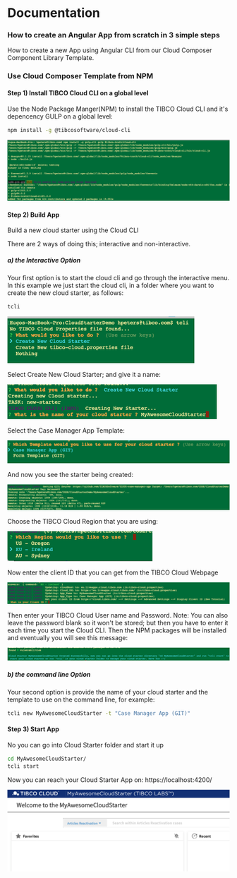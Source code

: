 # Documentation 
### How to create an Angular App from scratch in 3 simple steps
How to create a new App using Angular CLI from our Cloud Composer Component Library Template.

### Use Cloud Composer Template from NPM

#### Step 1) Install TIBCO Cloud CLI on a global level
Use the Node Package Manger(NPM) to install the TIBCO Cloud CLI and it's depencency GULP on a global level:

```bash
npm install -g @tibcosoftware/cloud-cli
```

![alt-text](step2.png "Step2 Screenshot")

#### Step 2) Build App
Build a new cloud starter using the Cloud CLI

There are 2 ways of doing this; interactive and non-interactive. 

##### a) the Interactive Option
Your first option is to start the cloud cli and go through the interactive menu.
In this example we just start the cloud cli, in a folder where you want to create the new cloud starter, as follows:

```bash
tcli
```

![alt-text](step3.png "Step3 Screenshot")

Select Create New Cloud Starter; and give it a name:

![alt-text](step4.png "Step4 Screenshot")

Select the Case Manager App Template:

![alt-text](step6.png "Step6 Screenshot")

And now you see the starter being created:

![alt-text](step7.png "Step7 Screenshot")

Choose the TIBCO Cloud Region that you are using:

![alt-text](step8.png "Step8 Screenshot")

Now enter the client ID that you can get from the TIBCO Cloud Webpage

![alt-text](step9.png "Step9 Screenshot")

Then enter your TIBCO Cloud User name and Password. Note: You can also leave the password blank so it won't be stored; but then you have to enter it each time you start the Cloud CLI.
Then the NPM packages will be installed and eventually you will see this message:

![alt-text](step10.png "Step10 Screenshot")

##### b) the command line Option
Your second option is provide the name of your cloud starter and the template to use on the command line, for example:
```bash
tcli new MyAwesomeCloudStarter -t "Case Manager App (GIT)"
```

#### Step 3) Start App
No you can go into Cloud Starter folder and start it up

```bash
cd MyAwesomeCloudStarter/
tcli start
```

Now you can reach your Cloud Starter App on:  https://localhost:4200/

![alt-text](finalApp.png "early Showcase App Screenshot")

